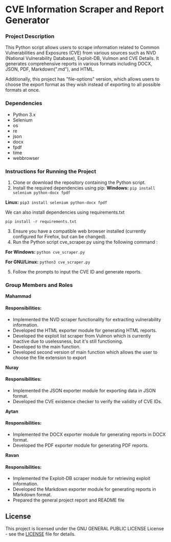 # CVE Information Scraper and Report Generator

### Project Description
This Python script allows users to scrape information related to Common Vulnerabilities and Exposures (CVE) from various sources such as NVD (National Vulnerability Database), Exploit-DB, Vulmon and CVE Details. It generates comprehensive reports in various formats including DOCX, JSON, PDF, Markdown(".md"), and HTML.

Additionally, this project has "file-options" version, which allows users to choose the export format as they wish instead of exporting to all possible formats at once.

### Dependencies
* Python 3.x
* Selenium
* os
* re
* json
* docx
* fpdf
* time
* webbrowser

### Instructions for Running the Project
1. Clone or download the repository containing the Python script.
2. Install the required dependencies using pip:
**Windows:**
`pip install selenium python-docx fpdf`

**Linux:**
`pip3 install selenium python-docx fpdf`

We can also install dependencies using requirements.txt

`pip install -r requirements.txt`

3. Ensure you have a compatible web browser installed (currently configured for Firefox, but can be changed).
4. Run the Python script cve_scraper.py using the following command :

**For Windows:**
`python cve_scraper.py`

**For GNU/Linux:**
`python3 cve_scraper.py`


5. Follow the prompts to input the CVE ID and generate reports.
### Group Members and Roles
**Mahammad**
#### Responsibilities:
* Implemented the NVD scraper functionality for extracting vulnerability information.
* Developed the HTML exporter module for generating HTML reports.
* Developed the exploit list scraper from Vulmon which is currently inactive due to uselessness, but it's still functioning.
* Developed to the main function.
* Developed second version of main function which allows the user to choose the file extension to export

**Nuray**
#### Responsibilities:
* Implemented the JSON exporter module for exporting data in JSON format.
* Developed the CVE existence checker to verify the validity of CVE IDs.

**Aytan**
#### Responsibilities:
* Implemented the DOCX exporter module for generating reports in DOCX format.
* Developed the PDF exporter module for generating PDF reports.

**Ravan**
#### Responsibilities:
* Implemented the Exploit-DB scraper module for retrieving exploit information.
* Developed the Markdown exporter module for generating reports in Markdown format.
* Prepared the general project report and README file

## License

This project is licensed under the GNU GENERAL PUBLIC LICENSE License - see the [LICENSE](LICENSE) file for details.
